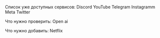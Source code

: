 Список уже доступных сервисов:
Discord
YouTube
Telegram
Instagramm
Meta
Twitter

Что нужно проверить:
Open ai

Что нужно добавить:
Netflix